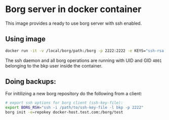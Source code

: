 # Borg server in docker container

This image provides a ready to use borg server with ssh enabled.

## Using image

~~~bash
docker run -it -v /local/borg/path:/borg -p 2222:2222 -e KEYS="ssh-rsa HDIEW[...]DE= \n ssh-rsa DJEIW[...]DE=" l4rs/borg:latest
~~~

The ssh daemon and all borg operations are running with UID and GID `4001` belonging to the bkp user inside the container.

## Doing backups:

For initilizing a new borg repository do the following from a client:

~~~bash
# export ssh options for borg client (ssh-key-file):
export BORG_RSH="ssh -i /path/to/ssh-key-file -l bkp -p 2222"
borg init -e=repokey docker-host.test.com:/borg/test
~~~